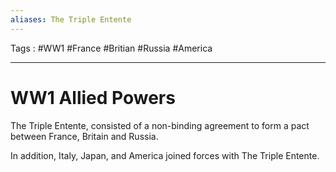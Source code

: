 ```yaml
---
aliases: The Triple Entente
---
```

Tags : #WW1 #France #Britian #Russia #America 
___
# WW1 Allied Powers
The Triple Entente, consisted of a non-binding agreement to form a pact between France, Britain and Russia.

In addition, Italy, Japan, and America joined forces with The Triple Entente.